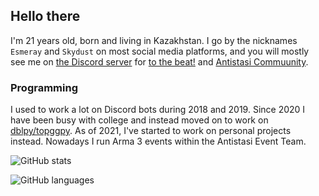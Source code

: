 ## Hello there

I'm 21 years old, born and living in Kazakhstan. I go by the nicknames `Esmeray` and `Skydust` on most social media platforms, and you will mostly see me on [the Discord server](https://discord.gg/YYtpYBr) for [to the beat!](https://www.youtube.com/@tothebeat6838) and [Antistasi Commuunity](https://discord.com/invite/TYDwCRKnKX).

### Programming
I used to work a lot on Discord bots during 2018 and 2019. Since 2020 I have been busy with college and instead moved on to work on [dblpy/topggpy](https://github.com/top-gg/python-sdk). As of 2021, I've started to work on personal projects instead. Nowadays I run Arma 3 events within the Antistasi Event Team.

![GitHub stats](https://github-readme-stats.vercel.app/api?username=Esmeray6&show_icons=true)

![GitHub languages](https://github-readme-stats.vercel.app/api/top-langs/?username=Esmeray6)
